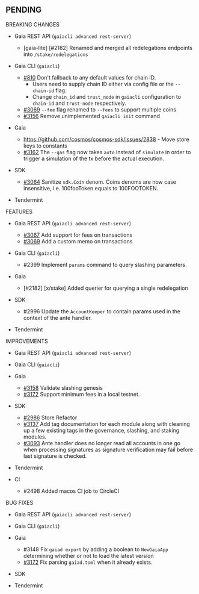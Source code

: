 ## PENDING

BREAKING CHANGES

* Gaia REST API (`gaiacli advanced rest-server`)
  * [gaia-lite] [\#2182] Renamed and merged all redelegations endpoints into `/stake/redelegations`

* Gaia CLI  (`gaiacli`)
  * [\#810](https://github.com/cosmos/cosmos-sdk/issues/810) Don't fallback to any default values for chain ID.
    * Users need to supply chain ID either via config file or the `--chain-id` flag.
    * Change `chain_id` and `trust_node` in `gaiacli` configuration to `chain-id` and `trust-node` respectively.
  * [\#3069](https://github.com/cosmos/cosmos-sdk/pull/3069) `--fee` flag renamed to `--fees` to support multiple coins
  * [\#3156](https://github.com/cosmos/cosmos-sdk/pull/3156) Remove unimplemented `gaiacli init` command

* Gaia
  * https://github.com/cosmos/cosmos-sdk/issues/2838 - Move store keys to constants
  * [\#3162](https://github.com/cosmos/cosmos-sdk/issues/3162) The `--gas` flag now takes `auto` instead of `simulate`
    in order to trigger a simulation of the tx before the actual execution.

* SDK
  * [\#3064](https://github.com/cosmos/cosmos-sdk/issues/3064) Sanitize `sdk.Coin` denom. Coins denoms are now case insensitive, i.e. 100fooToken equals to 100FOOTOKEN.

* Tendermint


FEATURES

* Gaia REST API (`gaiacli advanced rest-server`)
  * [\#3067](https://github.com/cosmos/cosmos-sdk/issues/3067) Add support for fees on transactions
  * [\#3069](https://github.com/cosmos/cosmos-sdk/pull/3069) Add a custom memo on transactions

* Gaia CLI  (`gaiacli`)
  * \#2399 Implement `params` command to query slashing parameters.

* Gaia
    * [\#2182] [x/stake] Added querier for querying a single redelegation

* SDK
  * \#2996 Update the `AccountKeeper` to contain params used in the context of
  the ante handler.

* Tendermint


IMPROVEMENTS

* Gaia REST API (`gaiacli advanced rest-server`)

* Gaia CLI  (`gaiacli`)

* Gaia
  * [\#3158](https://github.com/cosmos/cosmos-sdk/pull/3158) Validate slashing genesis
  * [\#3172](https://github.com/cosmos/cosmos-sdk/pull/3172) Support minimum fees
  in a local testnet.

* SDK
  * [\#2986](https://github.com/cosmos/cosmos-sdk/pull/2986) Store Refactor
  * [\#3137](https://github.com/cosmos/cosmos-sdk/pull/3137) Add tag documentation
    for each module along with cleaning up a few existing tags in the governance,
    slashing, and staking modules.
  * [\#3093](https://github.com/cosmos/cosmos-sdk/issues/3093) Ante handler does no longer read all accounts in one go when processing signatures as signature
    verification may fail before last signature is checked.

* Tendermint

* CI
    * \#2498 Added macos CI job to CircleCI


BUG FIXES

* Gaia REST API (`gaiacli advanced rest-server`)

* Gaia CLI  (`gaiacli`)

* Gaia
  * \#3148 Fix `gaiad export` by adding a boolean to `NewGaiaApp` determining whether or not to load the latest version
  * [\#3172](https://github.com/cosmos/cosmos-sdk/pull/3172) Fix parsing `gaiad.toml`
  when it already exists.

* SDK

* Tendermint
